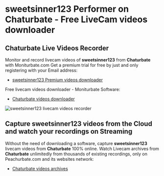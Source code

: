 # sweetsinner123 Performer on Chaturbate - Free LiveCam videos downloader

## Chaturbate Live Videos Recorder

Monitor and record livecam videos of **sweetsinner123** from **Chaturbate** with Moniturbate.com
Get a premium trial for free by just and only registering with your Email address:
* [sweetsinner123 Premium videos downloader](https://moniturbate.com/request-demo-licence-key.html)

Free livecam videos downloader - Moniturbate Software:
* [Chaturbate videos downloader](https://moniturbate.com/moniturbate-download-software.html)

![sweetsinner123 livecam videos recorder](https://peachurnet.com/templates/moniturbate-software.png)


## Capture sweetsinner123 videos from the Cloud and watch your recordings on Streaming

Without the need of downloading a software, capture **sweetsinner123** livecam videos from **Chaturbate** 100% online.
Watch Livecam archives from **Chaturbate** unlimitedly from thousands of existing recordings, only on Peachurbate.com and its websites network:
* [Chaturbate videos archives](https://peachurnet.com/)